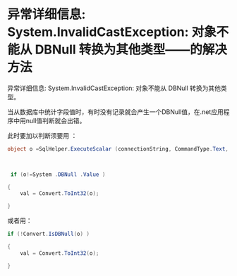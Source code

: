 # 异常详细信息: System.InvalidCastException: 对象不能从 DBNull 转换为其他类型——的解决方法

异常详细信息: System.InvalidCastException: 对象不能从 DBNull 转换为其他类型。

 

当从数据库中统计字段值时，有时没有记录就会产生一个DBNull值，在.net应用程序中用null值判断就会出错。

此时要加以判断须要用 ：

```c#
object o =SqlHelper.ExecuteScalar (connectionString, CommandType.Text, selectString, parms);

 

 if (o!=System .DBNull .Value )

{
    val = Convert.ToInt32(o);

}
```

或者用：

```c#
if (!Convert.IsDBNull(o) )

{
    val = Convert.ToInt32(o);

}
```

